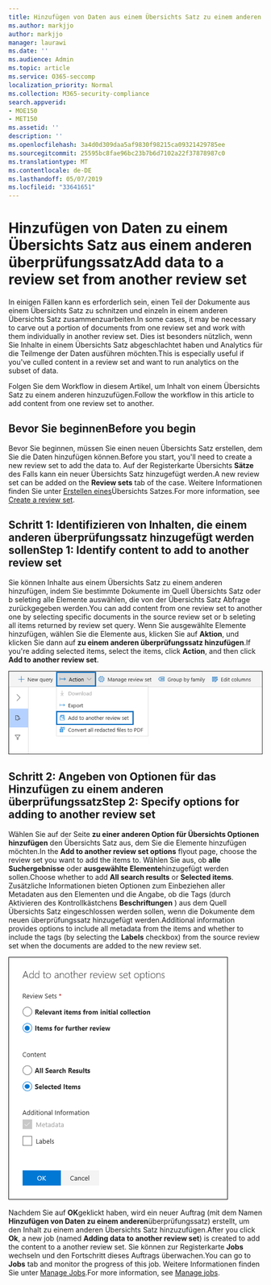 ```yaml
---
title: Hinzufügen von Daten aus einem Übersichts Satz zu einem anderen überprüfungssatz
ms.author: markjjo
author: markjjo
manager: laurawi
ms.date: ''
ms.audience: Admin
ms.topic: article
ms.service: O365-seccomp
localization_priority: Normal
ms.collection: M365-security-compliance
search.appverid:
- MOE150
- MET150
ms.assetid: ''
description: ''
ms.openlocfilehash: 3a4d0d309daa5af9830f98215ca09321429785ee
ms.sourcegitcommit: 25595bc8fae96bc23b7b6d7102a22f37878987c0
ms.translationtype: MT
ms.contentlocale: de-DE
ms.lasthandoff: 05/07/2019
ms.locfileid: "33641651"
---
```

# <a name="add-data-to-a-review-set-from-another-review-set"></a><span data-ttu-id="a097b-102">Hinzufügen von Daten zu einem Übersichts Satz aus einem anderen überprüfungssatz</span><span class="sxs-lookup"><span data-stu-id="a097b-102">Add data to a review set from another review set</span></span>

<span data-ttu-id="a097b-103">In einigen Fällen kann es erforderlich sein, einen Teil der Dokumente aus einem Übersichts Satz zu schnitzen und einzeln in einem anderen Übersichts Satz zusammenzuarbeiten.</span><span class="sxs-lookup"><span data-stu-id="a097b-103">In some cases, it may be necessary to carve out a portion of documents from one review set and work with them individually in another review set.</span></span>  <span data-ttu-id="a097b-104">Dies ist besonders nützlich, wenn Sie Inhalte in einem Übersichts Satz abgeschlachtet haben und Analytics für die Teilmenge der Daten ausführen möchten.</span><span class="sxs-lookup"><span data-stu-id="a097b-104">This is especially useful if you've culled content in a review set and want to run analytics on the subset of data.</span></span>

<span data-ttu-id="a097b-105">Folgen Sie dem Workflow in diesem Artikel, um Inhalt von einem Übersichts Satz zu einem anderen hinzuzufügen.</span><span class="sxs-lookup"><span data-stu-id="a097b-105">Follow the workflow in this article to add content from one review set to another.</span></span>

## <a name="before-you-begin"></a><span data-ttu-id="a097b-106">Bevor Sie beginnen</span><span class="sxs-lookup"><span data-stu-id="a097b-106">Before you begin</span></span>

<span data-ttu-id="a097b-107">Bevor Sie beginnen, müssen Sie einen neuen Übersichts Satz erstellen, dem Sie die Daten hinzufügen können.</span><span class="sxs-lookup"><span data-stu-id="a097b-107">Before you start, you'll need to create a new review set to add the data to.</span></span>  <span data-ttu-id="a097b-108">Auf der Registerkarte Übersichts **Sätze** des Falls kann ein neuer Übersichts Satz hinzugefügt werden.</span><span class="sxs-lookup"><span data-stu-id="a097b-108">A new review set can be added on the **Review sets** tab of the case.</span></span> <span data-ttu-id="a097b-109">Weitere Informationen finden Sie unter [Erstellen eines](managing-review-sets.md#create-a-review-set)Übersichts Satzes.</span><span class="sxs-lookup"><span data-stu-id="a097b-109">For more information, see [Create a review set](managing-review-sets.md#create-a-review-set).</span></span>

## <a name="step-1-identify-content-to-add-to-another-review-set"></a><span data-ttu-id="a097b-110">Schritt 1: Identifizieren von Inhalten, die einem anderen überprüfungssatz hinzugefügt werden sollen</span><span class="sxs-lookup"><span data-stu-id="a097b-110">Step 1: Identify content to add to another review set</span></span>

<span data-ttu-id="a097b-111">Sie können Inhalte aus einem Übersichts Satz zu einem anderen hinzufügen, indem Sie bestimmte Dokumente im Quell Übersichts Satz oder b seleting alle Elemente auswählen, die von der Übersichts Satz Abfrage zurückgegeben werden.</span><span class="sxs-lookup"><span data-stu-id="a097b-111">You can add content from one review set to another one by selecting specific documents in the source review set or b seleting all items returned by review set query.</span></span>  <span data-ttu-id="a097b-112">Wenn Sie ausgewählte Elemente hinzufügen, wählen Sie die Elemente aus, klicken Sie auf **Aktion**, und klicken Sie dann auf **zu einem anderen überprüfungssatz hinzufügen**.</span><span class="sxs-lookup"><span data-stu-id="a097b-112">If you're adding selected items, select the items, click **Action**, and then click **Add to another review set**.</span></span>

![Zu einem anderen Übersichts Satz hinzufügen](../media/64f2a4d4-eba3-4ab3-a3ba-d519feea3142.png)

## <a name="step-2-specify-options-for-adding-to-another-review-set"></a><span data-ttu-id="a097b-114">Schritt 2: Angeben von Optionen für das Hinzufügen zu einem anderen überprüfungssatz</span><span class="sxs-lookup"><span data-stu-id="a097b-114">Step 2: Specify options for adding to another review set</span></span>

<span data-ttu-id="a097b-115">Wählen Sie auf der Seite **zu einer anderen Option für Übersichts Optionen hinzufügen** den Übersichts Satz aus, dem Sie die Elemente hinzufügen möchten.</span><span class="sxs-lookup"><span data-stu-id="a097b-115">In the **Add to another review set options** flyout page, choose the review set you want to add the items to.</span></span> <span data-ttu-id="a097b-116">Wählen Sie aus, ob **alle Suchergebnisse** oder **ausgewählte Elemente**hinzugefügt werden sollen.</span><span class="sxs-lookup"><span data-stu-id="a097b-116">Choose whether to add **All search results** or **Selected items**.</span></span>  <span data-ttu-id="a097b-117">Zusätzliche Informationen bieten Optionen zum Einbeziehen aller Metadaten aus den Elementen und die Angabe, ob die Tags (durch Aktivieren des Kontrollkästchens **Beschriftungen** ) aus dem Quell Übersichts Satz eingeschlossen werden sollen, wenn die Dokumente dem neuen überprüfungssatz hinzugefügt werden.</span><span class="sxs-lookup"><span data-stu-id="a097b-117">Additional information provides options to include all metadata from the items and whether to include the tags (by selecting the **Labels** checkbox) from the source review set when the documents are added to the new review set.</span></span>  

![Zu einem anderen Übersichts Satz hinzufügen](../media/6440ee44-68fd-44d7-b43a-3a477345525c.png)

<span data-ttu-id="a097b-119">Nachdem Sie auf **OK**geklickt haben, wird ein neuer Auftrag (mit dem Namen **Hinzufügen von Daten zu einem anderen**überprüfungssatz) erstellt, um den Inhalt zu einem anderen Übersichts Satz hinzuzufügen.</span><span class="sxs-lookup"><span data-stu-id="a097b-119">After you click **Ok**, a new job (named **Adding data to another review set**) is created to add the content to a another review set.</span></span>  <span data-ttu-id="a097b-120">Sie können zur Registerkarte **Jobs** wechseln und den Fortschritt dieses Auftrags überwachen.</span><span class="sxs-lookup"><span data-stu-id="a097b-120">You can go to **Jobs** tab and monitor the progress of this job.</span></span> <span data-ttu-id="a097b-121">Weitere Informationen finden Sie unter [Manage Jobs](managing-jobs-ediscovery20.md).</span><span class="sxs-lookup"><span data-stu-id="a097b-121">For more information, see [Manage jobs](managing-jobs-ediscovery20.md).</span></span>
